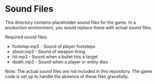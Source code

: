 # Sound Files

This directory contains placeholder sound files for the game. In a production environment, you would replace these with actual sound files.

Required sound files:

- footstep.mp3 - Sound of player footsteps
- shoot.mp3 - Sound of weapon firing
- hit.mp3 - Sound when a bullet hits a target
- death.mp3 - Sound when a player or entity dies

Note: The actual sound files are not included in this repository. The game code is set up to handle the absence of these files gracefully.
